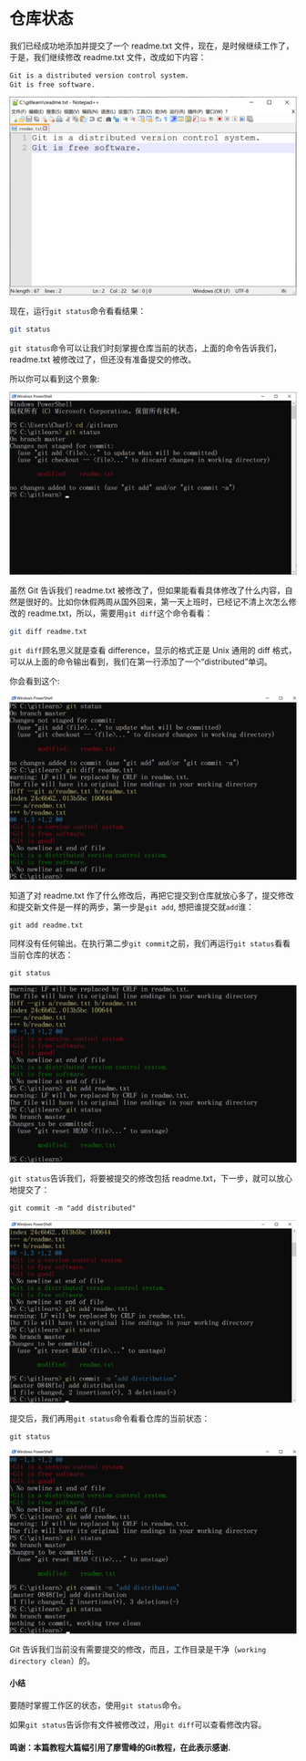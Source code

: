 # 仓库状态

我们已经成功地添加并提交了一个 readme.txt 文件，现在，是时候继续工作了，于是，我们继续修改 readme.txt 文件，改成如下内容：

```
Git is a distributed version control system.
Git is free software.
```

![1562067872659](.\Assert\1562067872659.png)

现在，运行`git status`命令看看结果：

```bash
git status
```

`git status`命令可以让我们时刻掌握仓库当前的状态，上面的命令告诉我们，readme.txt 被修改过了，但还没有准备提交的修改。

 所以你可以看到这个景象:

![1562067999369](.\Assert\1562067999369.png)

虽然 Git 告诉我们 readme.txt 被修改了，但如果能看看具体修改了什么内容，自然是很好的。比如你休假两周从国外回来，第一天上班时，已经记不清上次怎么修改的 readme.txt，所以，需要用`git diff`这个命令看看：

```bash
git diff readme.txt 
```

 

`git diff`顾名思义就是查看 difference，显示的格式正是 Unix 通用的 diff 格式，可以从上面的命令输出看到，我们在第一行添加了一个“distributed”单词。

 你会看到这个:

![1562068078129](.\Assert\1562068078129.png)

知道了对 readme.txt 作了什么修改后，再把它提交到仓库就放心多了，提交修改和提交新文件是一样的两步，第一步是`git add`, 想把谁提交就`add`谁： 

```
git add readme.txt
```

同样没有任何输出。在执行第二步`git commit`之前，我们再运行`git status`看看当前仓库的状态：

```
git status
```

![1562068127437](.\Assert\1562068127437.png)

`git status`告诉我们，将要被提交的修改包括 readme.txt，下一步，就可以放心地提交了：

```
git commit -m "add distributed"
```

![1562068183017](.\Assert\1562068183017.png)

提交后，我们再用`git status`命令看看仓库的当前状态：

```
git status
```

![1562068219971](.\Assert\1562068219971.png)

Git 告诉我们当前没有需要提交的修改，而且，工作目录是干净（`working directory clean`）的。

#### 小结

要随时掌握工作区的状态，使用`git status`命令。

如果`git status`告诉你有文件被修改过，用`git diff`可以查看修改内容。



#### 鸣谢：本篇教程大篇幅引用了廖雪峰的Git教程，在此表示感谢.

